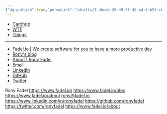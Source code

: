 ```yaml
---
{"dg-publish":true,"permalink":"/drafts/3-dbcab-26-49-ff-48-a4-9-b55-cbeb-868-fc-0-c5/","dgHomeLink":true,"dgPassFrontmatter":false}
---
```



- [Cardhop](x-cardhop://show?id=contact:1411610F-92E1-4754-97E8-19B816497570&contact=Rony%20Fadel)
- [WTF](https://davidblue.wtf/drafts/3DBCAB26-49FF-48A4-9B55-CBEB868FC0C5.html)
- [Things](things:///show?id=6G88rAwoFdQufsx3qzdKpy)

---

- [Fadel.io | We create software for you to have a more productive day](https://www.fadel.io/)
- [Rony's blog](https://www.fadel.io/blog)
- [About | Rony Fadel](https://www.fadel.io/about)
- [Email](mailto:rony@fadel.io)
- [LinkedIn](https://www.linkedin.com/in/ronyfadel)
- [GitHub](https://github.com/ronyfadel)
- [Twitter](https://twitter.com/ronyfadel)


Rony Fadel
https://www.fadel.io/
https://www.fadel.io/blog
https://www.fadel.io/about
rony@fadel.io
https://www.linkedin.com/in/ronyfadel
https://github.com/ronyfadel
https://twitter.com/ronyfadel
https://www.fadel.io/about
